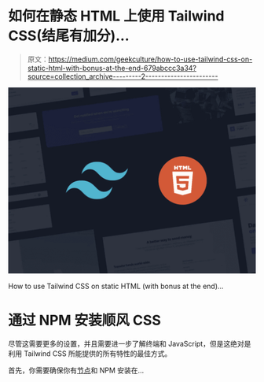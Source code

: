 # 如何在静态 HTML 上使用 Tailwind CSS(结尾有加分)…

> 原文：<https://medium.com/geekculture/how-to-use-tailwind-css-on-static-html-with-bonus-at-the-end-679abccc3a34?source=collection_archive---------2----------------------->

![](img/732e040ed25fbf90ac6a881f9500d6d0.png)

How to use Tailwind CSS on static HTML (with bonus at the end)…

# 通过 NPM 安装顺风 CSS

尽管这需要更多的设置，并且需要进一步了解终端和 JavaScript，但是这绝对是利用 Tailwind CSS 所能提供的所有特性的最佳方式。

首先，你需要确保你有[节点](https://nodejs.org/en/)和 NPM 安装在…